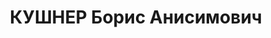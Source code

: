 ---
title: КУШНЕР Борис Анисимович
description: "Род. в 1888, Витебск, еврей, обр.: высшее, член ВКП(б). Проживал: Содержался\
  \ в Верхнеуральской тюрьме особого назначения. \n  Арестован 04.09.1936. Обв. в\
  \ участии в к.-р. организации. Приговор: ВК ВС СССР, 02.06.1937 – ВМН. Расстрелян\
  \ 03.06.1937, г.Москва. \n  Реабилитирован ВК ВС СССР 15.08.1957"
---
